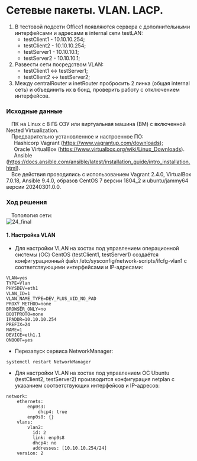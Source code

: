 # Сетевые пакеты. VLAN. LACP.
1. В тестовой подсети Office1 появляются сервера с дополнительными интерфейсами и адресами в internal сети testLAN:
   - testClient1 - 10.10.10.254;
   - testClient2 - 10.10.10.254;
   - testServer1 - 10.10.10.1;
   - testServer2 - 10.10.10.1;
2. Развести сети посредством VLAN:
   - testClient1 <-> testServer1;
   - testClient2 <-> testServer2;
3. Между centralRouter и inetRouter пробросить 2 линка (общая internal сеть) и объединить их в бонд, проверить работу с отключением интерфейсов.
### Исходные данные ###
&ensp;&ensp;ПК на Linux c 8 ГБ ОЗУ или виртуальная машина (ВМ) с включенной Nested Virtualization.<br/>
&ensp;&ensp;Предварительно установленное и настроенное ПО:<br/>
&ensp;&ensp;&ensp;Hashicorp Vagrant (https://www.vagrantup.com/downloads);<br/>
&ensp;&ensp;&ensp;Oracle VirtualBox (https://www.virtualbox.org/wiki/Linux_Downloads).<br/>
&ensp;&ensp;&ensp;Ansible (https://docs.ansible.com/ansible/latest/installation_guide/intro_installation.html).<br/>
&ensp;&ensp;Все действия проводились с использованием Vagrant 2.4.0, VirtualBox 7.0.18, Ansible 9.4.0, образов CentOS 7 версии 1804_2 и ubuntu/jammy64 версии 20240301.0.0. <br/>
### Ход решения ###
&ensp;&ensp;Топология сети:<br/>
![24_final](https://github.com/user-attachments/assets/360dfcad-4ecd-4440-b850-08eaae67919e)

#### 1. Настройка VLAN ####
- Для настройки VLAN на хостах под управлением операционной системы (OC) CentOS (testClient1, testServer1) создаётся конфигурационный файл /etc/sysconfig/network-scripts/ifcfg-vlan1 с соответствующими интерфейсами и IP-адресами:
```shell
VLAN=yes
TYPE=Vlan
PHYSDEV=eth1
VLAN_ID=1
VLAN_NAME_TYPE=DEV_PLUS_VID_NO_PAD
PROXY_METHOD=none
BROWSER_ONLY=no
BOOTPROTO=none
IPADDR=10.10.10.254
PREFIX=24
NAME=1
DEVICE=eth1.1
ONBOOT=yes
```
- Перезапуск сервиса NetworkManager:
```shell
systemctl restart NetworkManager
```
- Для настройки VLAN на хостах под управлением ОС Ubuntu (testClient2, testServer2) производится конфигурация netplan с указанием соответствующих интерфейсов и IP-адресов:
```shell
network:
    ethernets:
        enp0s3:
            dhcp4: true
        enp0s8: {}
    vlans:
        vlan2:
          id: 2
          link: enp0s8
          dhcp4: no
          addresses: [10.10.10.254/24]
    version: 2
```  

